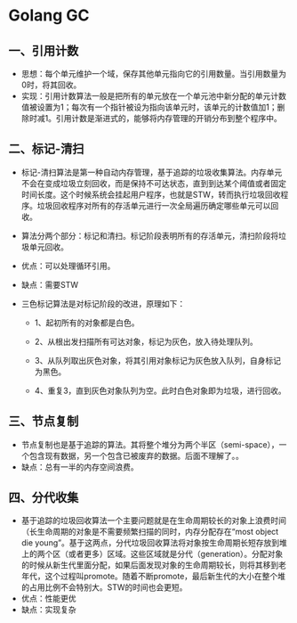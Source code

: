 # Golang GC
## 一、引用计数

* 思想：每个单元维护一个域，保存其他单元指向它的引用数量。当引用数量为0时，将其回收。
* 实现：引用计数算法一般是把所有的单元放在一个单元池中新分配的单元计数值被设置为1；每次有一个指针被设为指向该单元时，该单元的计数值加1；删除时减1。引用计数是渐进式的，能够将内存管理的开销分布到整个程序中。

## 二、标记-清扫

* 标记-清扫算法是第一种自动内存管理，基于追踪的垃圾收集算法。内存单元不会在变成垃圾立刻回收，而是保持不可达状态，直到到达某个阈值或者固定时间长度。这个时候系统会挂起用户程序，也就是STW，转而执行垃圾回收程序。垃圾回收程序对所有的存活单元进行一次全局遍历确定哪些单元可以回收。

* 算法分两个部分：标记和清扫。标记阶段表明所有的存活单元，清扫阶段将垃圾单元回收。

* 优点：可以处理循环引用。

* 缺点：需要STW

* 三色标记算法是对标记阶段的改进，原理如下：

  * 1、起初所有的对象都是白色。

  * 2、从根出发扫描所有可达对象，标记为灰色，放入待处理队列。
  * 3、从队列取出灰色对象，将其引用对象标记为灰色放入队列，自身标记为黑色。
  * 4、重复3，直到灰色对象队列为空。此时白色对象即为垃圾，进行回收。

## 三、节点复制

* 节点复制也是基于追踪的算法。其将整个堆分为两个半区（semi-space），一个包含现有数据，另一个包含已被废弃的数据。后面不理解了。。
* 缺点：总有一半的内存空间浪费。

## 四、分代收集

* 基于追踪的垃圾回收算法一个主要问题就是在生命周期较长的对象上浪费时间（长生命周期的对象是不需要频繁扫描的同时，内存分配存在“most object die young”。基于这两点，分代垃圾回收算法将对象按生命周期长短存放到堆上的两个区（或者更多）区域。这些区域就是分代（generation）。分配对象的时候从新生代里面分配，如果后面发现对象的生命周期较长，则将其移到老年代，这个过程叫promote。随着不断promote，最后新生代的大小在整个堆的占用比例不会特别大。STW的时间也会更短。
* 优点：性能更优
* 缺点：实现复杂